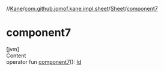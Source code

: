 //[Kane](../../index.md)/[com.github.jomof.kane.impl.sheet](../index.md)/[Sheet](index.md)/[component7](component7.md)



# component7  
[jvm]  
Content  
operator fun [component7](component7.md)(): [Id](../../com.github.jomof.kane.impl/index.md#%5Bcom.github.jomof.kane.impl%2FId%2F%2F%2FPointingToDeclaration%2F%5D%2FClasslikes%2F-1908385470)  



